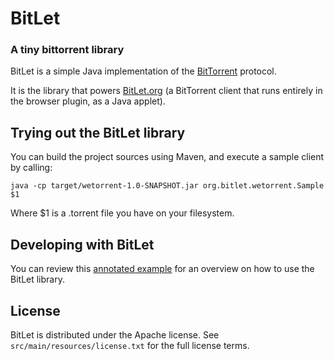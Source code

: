 # BitLet

### A tiny bittorrent library

BitLet is a simple Java implementation of the [BitTorrent](http://en.wikipedia.org/wiki/BitTorrent) protocol.

It is the library that powers [BitLet.org](http://bitlet.org) (a BitTorrent client that runs entirely in the browser plugin, as a Java applet).

## Trying out the BitLet library

You can build the project sources using Maven, and execute a sample client by calling:

    java -cp target/wetorrent-1.0-SNAPSHOT.jar org.bitlet.wetorrent.Sample $1

Where $1 is a .torrent file you have on your filesystem.

## Developing with BitLet

You can review this [annotated example](https://github.com/bitletorg/bitlet/wiki/Annotated-Example) for an overview on how to use the BitLet library.

## License

BitLet is distributed under the Apache license. See `src/main/resources/license.txt` for the full license terms.
